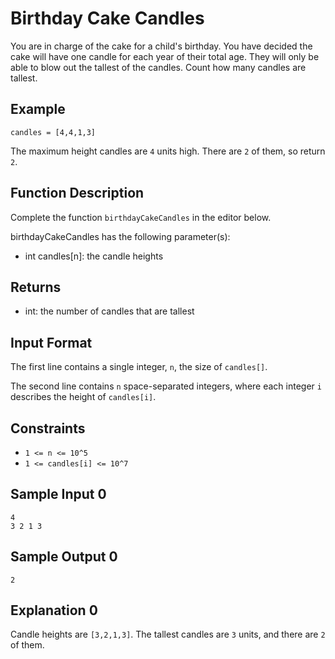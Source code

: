 # Birthday Cake Candles

You are in charge of the cake for a child's birthday. You have decided the cake will have one candle for each year of their total age. They will only be able to blow out the tallest of the candles. Count how many candles are tallest.

## Example

`candles = [4,4,1,3]`

The maximum height candles are `4` units high. There are `2` of them, so return `2`.

## Function Description

Complete the function `birthdayCakeCandles` in the editor below.

birthdayCakeCandles has the following parameter(s):

* int candles[n]: the candle heights

## Returns

* int: the number of candles that are tallest

## Input Format

The first line contains a single integer, `n`, the size of `candles[]`.

The second line contains `n` space-separated integers, where each integer `i` describes the height of `candles[i]`.

## Constraints

* `1 <= n <= 10^5`
* `1 <= candles[i] <= 10^7`

## Sample Input 0

```
4
3 2 1 3
```

## Sample Output 0

```
2
```

## Explanation 0

Candle heights are `[3,2,1,3]`. The tallest candles are `3` units, and there are `2` of them.